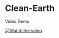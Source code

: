 # Clean-Earth
Video Demo

[![Watch the video](https://i.stack.imgur.com/Vp2cE.png)](https://github.com/LeCongTuan2608/Clean-Earth/assets/93369087/2a2b8b9a-4d00-41ee-b139-88cc546ba74b)

